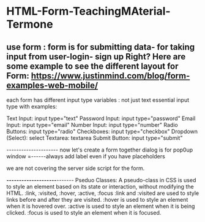 # HTML-Form-TeachingMAterial-Termone
use form : form is for submitting data- for taking input from user-login- sign up Right? 
Here are some example to see the different layout for Form: 
https://www.justinmind.com/blog/form-examples-web-mobile/
----------------------------------------------------
each form has different input type variables : not just text 
essential input type with examples:

Text Input: input type="text"
Password Input: input type="password"
Email Input: input type="email"
Number Input: input type="number"
Radio Buttons: input type="radio"
Checkboxes: input type="checkbox"
Dropdown (Select): select
Textarea: textarea
Submit Button: input type="submit"

--------------------- now let's create a form  together
dialog is for pop0up window
=------always add label even if you have placeholders

we are not covering the server side script for the form.


__-------_------_-------__-------
Pseduo Classes: A pseudo-class in CSS is used to style an element based on its state or interaction, without modifying the HTML.
:link, :visited, :hover, :active, :focus
:link and :visited are used to style links before and after they are visited.
:hover is used to style an element when it is hovered over.
:active is used to style an element when it is being clicked.
:focus is used to style an element when it is focused.

